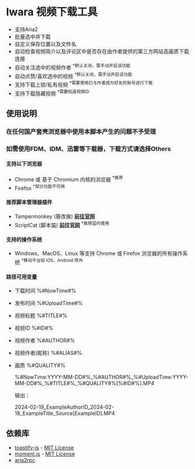 # Iwara 视频下载工具

 * 支持Aria2
 * 批量选中并下载
 * 自定义保存位置以及文件名
 * 自动检查视频简介以及评论区中是否存在由作者提供的第三方网站高画质下载连接
 * 自动关注选中的视频作者 <sup>*默认关闭，需手动开启该功能</sup>
 * 自动点赞/喜欢选中的视频 <sup>*默认关闭，需手动开启该功能</sup>
 * 支持下载上锁/私有视频 <sup>*需要使用已与作者成为好友的账号进行下载</sup>
 * 支持下载隐藏视频 <sup>*需要知道视频ID</sup>

## 使用说明
### **在任何国产套壳浏览器中使用本脚本产生的问题不予受理**
### 如需使用FDM、IDM、迅雷等下载器，下载方式请选择Others
#### 支持以下浏览器

* Chrome 或 基于 Chromium 内核的浏览器 <sup>*推荐</sup>
* Firefox <sup>*部分功能不可用</sup>

#### 推荐脚本管理器插件

* Tampermonkey (篡改猴) **[前往官网](https://www.tampermonkey.net/)**
* ScriptCat (脚本猫) **[前往官网](https://scriptcat.org/)** <sup>*推荐国内使用</sup>

#### 支持的操作系统

* Windows、MacOS、Linux 等支持 Chrome 或 Firefox 浏览器的所有操作系统 <sup>*移动平台如 iOS、Android 除外</sup>

#### 路径可用变量

* 下载时间 %#NowTime#%
* 发布时间 %#UploadTime#%
* 视频标题 %#TITLE#%
* 视频ID %#ID#%
* 视频作者 %#AUTHOR#%
* 视频作者(昵称) %#ALIAS#%
* 画质 %#QUALITY#%

  %\#NowTime:YYYY\-MM\-DD\#%\_%\#AUTHOR\#%\_%\#UploadTime:YYYY\-MM\-DD\#%\_%\#TITLE\#%\_%\#QUALITY\#%\[%\#ID\#%\]\.MP4

  输出：

  2024\-02\-19\_ExampleAuthorID\_2024\-02\-18\_ExampleTitle\_Source\[ExampleID\]\.MP4

## 依赖库
- [toastify-js](https://github.com/apvarun/toastify-js) - [MIT License](https://opensource.org/licenses/MIT)
- [moment.js](https://github.com/moment/moment/) - [MIT License](https://opensource.org/licenses/MIT)
- [aria2rpc](https://github.com/pboymt/aria2rpc)